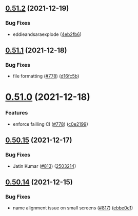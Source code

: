 ## [0.51.2](https://github.com/EddieHubCommunity/LinkFree/compare/v0.51.1...v0.51.2) (2021-12-19)


### Bug Fixes

* eddieandsaraexplode ([4eb2fb6](https://github.com/EddieHubCommunity/LinkFree/commit/4eb2fb64861b461e616b6b3e2b8d6b73902587e9))



## [0.51.1](https://github.com/EddieHubCommunity/LinkFree/compare/v0.51.0...v0.51.1) (2021-12-18)


### Bug Fixes

* file formatting ([#778](https://github.com/EddieHubCommunity/LinkFree/issues/778)) ([d16fc5b](https://github.com/EddieHubCommunity/LinkFree/commit/d16fc5b8e3b5c5f09bd3566e5502f87a9c765e32))



# [0.51.0](https://github.com/EddieHubCommunity/LinkFree/compare/v0.50.15...v0.51.0) (2021-12-18)


### Features

* enforce failling CI ([#778](https://github.com/EddieHubCommunity/LinkFree/issues/778)) ([c0e2199](https://github.com/EddieHubCommunity/LinkFree/commit/c0e219965c51bc730b948eefb4f31fa802340715))



## [0.50.15](https://github.com/EddieHubCommunity/LinkFree/compare/v0.50.14...v0.50.15) (2021-12-17)


### Bug Fixes

* Jatin Kumar ([#813](https://github.com/EddieHubCommunity/LinkFree/issues/813)) ([2503214](https://github.com/EddieHubCommunity/LinkFree/commit/250321469c8313ced1487f80caf98459ffa7be26))



## [0.50.14](https://github.com/EddieHubCommunity/LinkFree/compare/v0.50.13...v0.50.14) (2021-12-15)


### Bug Fixes

* name alignment issue on small screens ([#817](https://github.com/EddieHubCommunity/LinkFree/issues/817)) ([ebbe0e1](https://github.com/EddieHubCommunity/LinkFree/commit/ebbe0e13288ad059af8bbbd81430a481953a5744))



